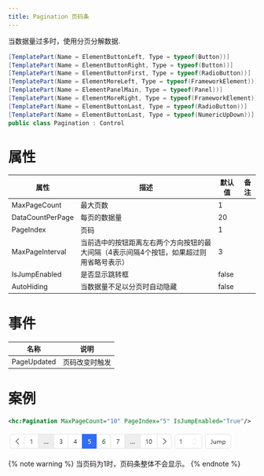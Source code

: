 ```yaml
---
title: Pagination 页码条
---
```


当数据量过多时，使用分页分解数据.

```cs
[TemplatePart(Name = ElementButtonLeft, Type = typeof(Button))]
[TemplatePart(Name = ElementButtonRight, Type = typeof(Button))]
[TemplatePart(Name = ElementButtonFirst, Type = typeof(RadioButton))]
[TemplatePart(Name = ElementMoreLeft, Type = typeof(FrameworkElement))]
[TemplatePart(Name = ElementPanelMain, Type = typeof(Panel))]
[TemplatePart(Name = ElementMoreRight, Type = typeof(FrameworkElement))]
[TemplatePart(Name = ElementButtonLast, Type = typeof(RadioButton))]
[TemplatePart(Name = ElementButtonLast, Type = typeof(NumericUpDown))]
public class Pagination : Control
```

# 属性

|属性|描述|默认值|备注|
|-|-|-|-|
|MaxPageCount|最大页数|1||
|DataCountPerPage|每页的数据量|20||
|PageIndex|页码|1||
|MaxPageInterval|当前选中的按钮距离左右两个方向按钮的最大间隔（4表示间隔4个按钮，如果超过则用省略号表示）|3||
|IsJumpEnabled|是否显示跳转框|false||
|AutoHiding|当数据量不足以分页时自动隐藏|false|||

# 事件

|名称|说明|
|-|-|
| PageUpdated | 页码改变时触发 |

# 案例

```xml
<hc:Pagination MaxPageCount="10" PageIndex="5" IsJumpEnabled="True"/>
```

![Pagination](https://raw.githubusercontent.com/HandyOrg/HandyOrgResource/master/HandyControl/Doc/extend_controls/Pagination.png)

{% note warning %}
当页码为1时，页码条整体不会显示。
{% endnote %}
